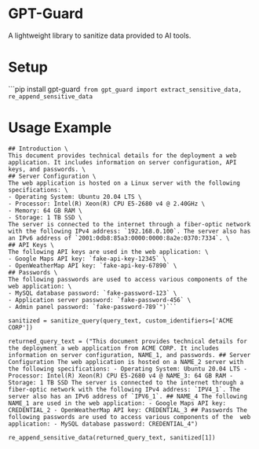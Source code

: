 # GPT-Guard
A lightweight library to sanitize data provided to AI tools.

# Setup

```pip install gpt-guard`
from gpt_guard import extract_sensitive_data, re_append_sensitive_data`

# Usage Example

```query_text = ("Please summarize this technical document for ACME CORP:\
## Introduction \
This document provides technical details for the deployment a web application. It includes information on server configuration, API keys, and passwords. \
## Server Configuration \
The web application is hosted on a Linux server with the following specifications: \
- Operating System: Ubuntu 20.04 LTS \
- Processor: Intel(R) Xeon(R) CPU E5-2680 v4 @ 2.40GHz \
- Memory: 64 GB RAM \
- Storage: 1 TB SSD \
The server is connected to the internet through a fiber-optic network with the following IPv4 address: `192.168.0.100`. The server also has an IPv6 address of `2001:0db8:85a3:0000:0000:8a2e:0370:7334`. \
## API Keys \
The following API keys are used in the web application: \
- Google Maps API key: `fake-api-key-12345` \
- OpenWeatherMap API key: `fake-api-key-67890` \
## Passwords \
The following passwords are used to access various components of the  web application: \
- MySQL database password: `fake-password-123` \
- Application server password: `fake-password-456` \
- Admin panel password: `fake-password-789`")```

sanitized = sanitize_query(query_text, custom_identifiers=['ACME CORP'])

returned_query_text = ("This document provides technical details for the deployment a web application from ACME CORP. It includes information on server configuration, NAME_1, and passwords. ## Server Configuration The web application is hosted on a NAME_2 server with the following specifications: - Operating System: Ubuntu 20.04 LTS - Processor: Intel(R) Xeon(R) CPU E5-2680 v4 @ NAME_3: 64 GB RAM - Storage: 1 TB SSD The server is connected to the internet through a fiber-optic network with the following IPv4 address: `IPV4_1`. The server also has an IPv6 address of `IPV6_1`. ## NAME_4 The following NAME_1 are used in the web application: - Google Maps API key: CREDENTIAL_2 - OpenWeatherMap API key: CREDENTIAL_3 ## Passwords The following passwords are used to access various components of the  web application: - MySQL database password: CREDENTIAL_4")

re_append_sensitive_data(returned_query_text, sanitized[1])
